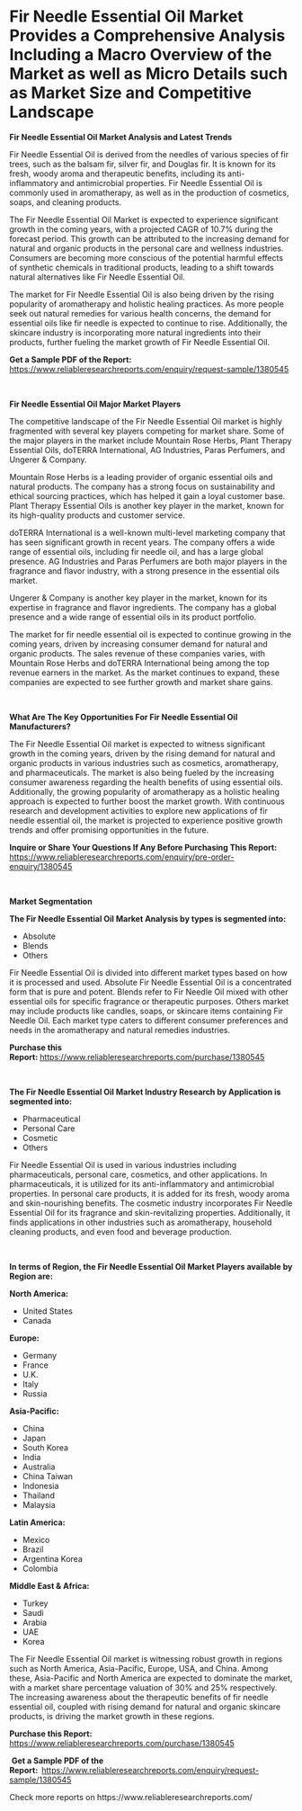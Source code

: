 <p><h1>Fir Needle Essential Oil Market Provides a Comprehensive Analysis Including a Macro Overview of the Market as well as Micro Details such as Market Size and Competitive Landscape</h1></p><p><strong>Fir Needle Essential Oil Market Analysis and Latest Trends</strong></p>
<p><p>Fir Needle Essential Oil is derived from the needles of various species of fir trees, such as the balsam fir, silver fir, and Douglas fir. It is known for its fresh, woody aroma and therapeutic benefits, including its anti-inflammatory and antimicrobial properties. Fir Needle Essential Oil is commonly used in aromatherapy, as well as in the production of cosmetics, soaps, and cleaning products.</p><p>The Fir Needle Essential Oil Market is expected to experience significant growth in the coming years, with a projected CAGR of 10.7% during the forecast period. This growth can be attributed to the increasing demand for natural and organic products in the personal care and wellness industries. Consumers are becoming more conscious of the potential harmful effects of synthetic chemicals in traditional products, leading to a shift towards natural alternatives like Fir Needle Essential Oil.</p><p>The market for Fir Needle Essential Oil is also being driven by the rising popularity of aromatherapy and holistic healing practices. As more people seek out natural remedies for various health concerns, the demand for essential oils like fir needle is expected to continue to rise. Additionally, the skincare industry is incorporating more natural ingredients into their products, further fueling the market growth of Fir Needle Essential Oil.</p></p>
<p><strong>Get a Sample PDF of the Report:&nbsp;</strong> <a href="https://www.reliableresearchreports.com/enquiry/request-sample/1380545">https://www.reliableresearchreports.com/enquiry/request-sample/1380545</a></p>
<p>&nbsp;</p>
<p><strong>Fir Needle Essential Oil Major Market Players</strong></p>
<p><p>The competitive landscape of the Fir Needle Essential Oil market is highly fragmented with several key players competing for market share. Some of the major players in the market include Mountain Rose Herbs, Plant Therapy Essential Oils, doTERRA International, AG Industries, Paras Perfumers, and Ungerer & Company.</p><p>Mountain Rose Herbs is a leading provider of organic essential oils and natural products. The company has a strong focus on sustainability and ethical sourcing practices, which has helped it gain a loyal customer base. Plant Therapy Essential Oils is another key player in the market, known for its high-quality products and customer service.</p><p>doTERRA International is a well-known multi-level marketing company that has seen significant growth in recent years. The company offers a wide range of essential oils, including fir needle oil, and has a large global presence. AG Industries and Paras Perfumers are both major players in the fragrance and flavor industry, with a strong presence in the essential oils market.</p><p>Ungerer & Company is another key player in the market, known for its expertise in fragrance and flavor ingredients. The company has a global presence and a wide range of essential oils in its product portfolio.</p><p>The market for fir needle essential oil is expected to continue growing in the coming years, driven by increasing consumer demand for natural and organic products. The sales revenue of these companies varies, with Mountain Rose Herbs and doTERRA International being among the top revenue earners in the market. As the market continues to expand, these companies are expected to see further growth and market share gains.</p></p>
<p>&nbsp;</p>
<p><strong>What Are The Key Opportunities For Fir Needle Essential Oil Manufacturers?</strong></p>
<p><p>The Fir Needle Essential Oil market is expected to witness significant growth in the coming years, driven by the rising demand for natural and organic products in various industries such as cosmetics, aromatherapy, and pharmaceuticals. The market is also being fueled by the increasing consumer awareness regarding the health benefits of using essential oils. Additionally, the growing popularity of aromatherapy as a holistic healing approach is expected to further boost the market growth. With continuous research and development activities to explore new applications of fir needle essential oil, the market is projected to experience positive growth trends and offer promising opportunities in the future.</p></p>
<p><strong>Inquire or Share Your Questions If Any Before Purchasing This Report:</strong> <a href="https://www.reliableresearchreports.com/enquiry/pre-order-enquiry/1380545">https://www.reliableresearchreports.com/enquiry/pre-order-enquiry/1380545</a></p>
<p>&nbsp;</p>
<p><strong>Market Segmentation</strong></p>
<p><strong>The Fir Needle Essential Oil Market Analysis by types is segmented into:</strong></p>
<p><ul><li>Absolute</li><li>Blends</li><li>Others</li></ul></p>
<p><p>Fir Needle Essential Oil is divided into different market types based on how it is processed and used. Absolute Fir Needle Essential Oil is a concentrated form that is pure and potent. Blends refer to Fir Needle Oil mixed with other essential oils for specific fragrance or therapeutic purposes. Others market may include products like candles, soaps, or skincare items containing Fir Needle Oil. Each market type caters to different consumer preferences and needs in the aromatherapy and natural remedies industries.</p></p>
<p><strong>Purchase this Report:&nbsp;</strong><a href="https://www.reliableresearchreports.com/purchase/1380545">https://www.reliableresearchreports.com/purchase/1380545</a></p>
<p>&nbsp;</p>
<p><strong>The Fir Needle Essential Oil Market Industry Research by Application is segmented into:</strong></p>
<p><ul><li>Pharmaceutical</li><li>Personal Care</li><li>Cosmetic</li><li>Others</li></ul></p>
<p><p>Fir Needle Essential Oil is used in various industries including pharmaceuticals, personal care, cosmetics, and other applications. In pharmaceuticals, it is utilized for its anti-inflammatory and antimicrobial properties. In personal care products, it is added for its fresh, woody aroma and skin-nourishing benefits. The cosmetic industry incorporates Fir Needle Essential Oil for its fragrance and skin-revitalizing properties. Additionally, it finds applications in other industries such as aromatherapy, household cleaning products, and even food and beverage production.</p></p>
<p>&nbsp;</p>
<p><strong>In terms of Region, the Fir Needle Essential Oil Market Players available by Region are:</strong></p>
<p>
    <p> <strong> North America: </strong>
        <ul>
            <li>United States</li>
            <li>Canada</li>
        </ul>
        </p> 
    <p> <strong> Europe: </strong>
        <ul>
            <li>Germany</li>
            <li>France</li>
            <li>U.K.</li>
            <li>Italy</li>
            <li>Russia</li>
        </ul>
        </p> 
    <p> <strong> Asia-Pacific: </strong>
        <ul>
            <li>China</li>
            <li>Japan</li>
            <li>South Korea</li>
            <li>India</li>
            <li>Australia</li>
            <li>China Taiwan</li>
            <li>Indonesia</li>
            <li>Thailand</li>
            <li>Malaysia</li>
        </ul>
        </p> 
    <p> <strong> Latin America: </strong>
        <ul>
            <li>Mexico</li>
            <li>Brazil</li>
            <li>Argentina Korea</li>
            <li>Colombia</li>
        </ul>
        </p> 
    <p> <strong> Middle East & Africa: </strong>
        <ul>
            <li>Turkey</li>
            <li>Saudi</li>
            <li>Arabia</li>
            <li>UAE</li>
            <li>Korea</li>
        </ul>
    </p>
    </p>
<p><p>The Fir Needle Essential Oil market is witnessing robust growth in regions such as North America, Asia-Pacific, Europe, USA, and China. Among these, Asia-Pacific and North America are expected to dominate the market, with a market share percentage valuation of 30% and 25% respectively. The increasing awareness about the therapeutic benefits of fir needle essential oil, coupled with rising demand for natural and organic skincare products, is driving the market growth in these regions.</p></p>
<p><strong>Purchase this Report: </strong><a href="https://www.reliableresearchreports.com/purchase/1380545">https://www.reliableresearchreports.com/purchase/1380545</a></p>
<p>&nbsp;<strong>Get a Sample PDF of the Report:&nbsp;&nbsp;</strong><a href="https://www.reliableresearchreports.com/enquiry/request-sample/1380545">https://www.reliableresearchreports.com/enquiry/request-sample/1380545</a></p>
<p><strong></strong></p>
<p>Check more reports on https://www.reliableresearchreports.com/</p>